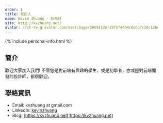 ```yaml
---
order: 1
title: 發起人
name: Kevin Zhuang - 莊為任
site: http://kvzhuang.net/
avatar: //zh-tw.gravatar.com/userimage/38692526/197bf4464c6c6b7c20c12be8d373fddb.png?size=200
---
```


{% include personal-info.html %}

## 簡介

歡迎大家加入我們!
不管您是對前端有興趣的學生，或是初學者，亦或是對前端開發的設計師，都很歡迎。

## 聯絡資訊

+ Email: kvzhuang at gmail.com
+ LinkedIn: [kevinzhuang](https://tw.linkedin.com/in/kevinzhuang)
+ Blog: [https://kvzhuang.net](https://kvzhuang.net)
